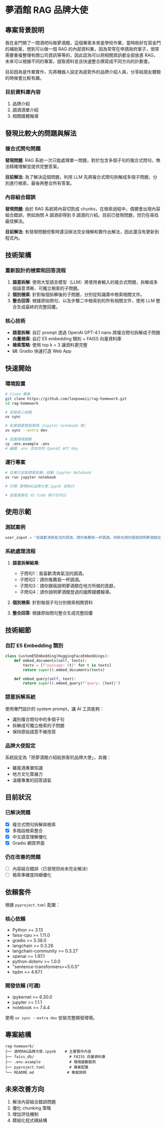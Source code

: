 # 夢酒館 RAG 品牌大使

## 專案背景說明

我在金門開了一間酒吧叫做夢酒館，這個專案本來是學校作業，當時剛好在寫金門的補助案，想到可以做一個 RAG 的內部資料集，因為常常在申請政府案子，很常需要重複整理有關公司資訊等等的，因此認為可以把相關資訊都全部放進 RAG，未來可以根據不同的專案，提取資料並且快速整合撰寫成不同方向的計劃書。

目前因為是作業實作，先將機器人設定為是對外的品牌介紹人員，分享給朋友體驗的時候會比較有趣。

### 目前資料庫內容
1. 品牌介紹
2. 調酒酒單介紹
3. 相關媒體報導

## 發現比較大的問題與解法

### 複合式問句問題
**發現問題**: RAG 系統一次只能處理單一問題，對於包含多個子句的複合式問句，無法精確理解並提供完整答案。

**目前解法**: 為了解決這個問題，利用 LLM 先將複合式問句拆解成多個子問題，分別進行檢索，最後再整合所有答案。

### 內容組合錯誤
**發現問題**: 由於 RAG 系統將內容切割成 chunks，在檢索過程中，偶爾會出現內容組合錯誤，例如詢問 A 調酒卻得到 B 調酒的介紹。目前已發現問題，但仍在尋找最佳解法。

**目前解法**: 有發現問題但暫時還沒辦法完全理解和實作出解法，因此還沒有更新到程式內。

## 技術架構

### 重新設計的檢索和回答流程

1. **語意拆解**: 使用大型語言模型（LLM）將使用者輸入的複合式問題，拆解成多個語意清晰、可獨立檢索的子問題。
2. **個別檢索**: 針對每個拆解後的子問題，分別從知識庫中檢索相關文件。
3. **整合回答**: 根據原始問句，以及步驟二中檢索到的所有相關文件，使用 LLM 整合生成最終的完整回覆。

### 核心技術
- **語意拆解**: 自訂 prompt 透過 OpenAI GPT-4.1 nano 將複合問句拆解成子問題
- **向量檢索**: 自訂 E5 embedding 類別 + FAISS 向量資料庫
- **檢索策略**: 使用 top k = 3 讓資料更完整
- **UI**: Gradio 快速打造 Web App

## 快速開始

### 環境設置
```bash
# Clone 專案
git clone https://github.com/leepoweii/rag-homework.git
cd rag-homework

# 安裝核心依賴
uv sync

# 如果需要開發環境（Jupyter notebook 等）
uv sync --extra dev

# 設置環境變數
cp .env.example .env
# 編輯 .env 添加你的 OpenAI API Key
```

### 運行專案
```bash
# 如果已安裝開發依賴，啟動 Jupyter Notebook
uv run jupyter notebook

# 打開 酒吧RAG品牌大使.ipynb 並執行

# 或者直接在 VS Code 執行也可以
```

## 使用示範

### 測試案例
```python
user_input = "我喜歡清爽氣泡的調酒，請你推薦我一杯調酒。同時也請你跟我說明夢酒館在地方所做的貢獻，還有夢酒館登過的國際媒體報導。"
```

### 系統處理流程
1. **語意拆解結果**:
   - 子問句1：我喜歡清爽氣泡的調酒。
   - 子問句2：請你推薦我一杯調酒。
   - 子問句3：請你跟我說明夢酒館在地方所做的貢獻。
   - 子問句4：請你說明夢酒館登過的國際媒體報導。

2. **個別檢索**: 針對每個子句分別檢索相關資料

3. **整合回答**: 根據原始問句整合生成完整回覆

## 技術細節

### 自訂 E5 Embedding 類別
```python
class CustomE5Embedding(HuggingFaceEmbeddings):
    def embed_documents(self, texts):
        texts = [f"passage: {t}" for t in texts]
        return super().embed_documents(texts)

    def embed_query(self, text):
        return super().embed_query(f"query: {text}")
```

### 語意拆解系統
使用專門設計的 system prompt，讓 AI 工具能夠：
- 識別複合問句中的多個子句
- 拆解成可獨立檢索的子問題
- 保持原始語意不被改寫

### 品牌大使設定
系統設定為「把夢酒館介紹給旅客的品牌大使」，具備：
- 雞尾酒專業知識
- 地方文化策展力
- 溫暖專業的回答語氣

## 目前狀況

### 已解決問題
- [x] 複合式問句拆解與檢索
- [x] 多階段檢索整合
- [x] 中文語意理解優化
- [x] Gradio 網頁界面

### 仍在改善的問題
- [ ] 內容組合錯誤（已發現但尚未完全解決）
- [ ] 檢索準確度持續優化

## 依賴套件

根據 `pyproject.toml` 配置：

### 核心依賴
- Python >= 3.13
- faiss-cpu >= 1.11.0
- gradio >= 5.38.0
- langchain >= 0.3.26
- langchain-community >= 0.3.27
- openai >= 1.97.1
- python-dotenv >= 1.0.0
- "sentence-transformers>=5.0.0"
- tqdm >= 4.67.1

### 開發依賴 (可選)
- ipykernel >= 6.30.0
- jupyter >= 1.1.1
- notebook >= 7.4.4

使用 `uv sync --extra dev` 安裝完整開發環境。

## 專案結構
```
rag-homework/
├── 酒吧RAG品牌大使.ipynb    # 主要實作內容
├── faiss_db/                # FAISS 向量資料庫
├── .env.example             # 環境變數範例
├── pyproject.toml           # 專案配置
└── README.md               # 專案說明
```

## 未來改善方向

1. 解決內容組合錯誤問題
2. 優化 chunking 策略
3. 增加評估機制
4. 模組化程式碼結構